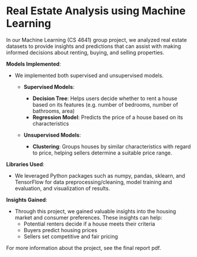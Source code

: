 # Real Estate Analysis using Machine Learning

In our Machine Learning (CS 4641) group project, we analyzed real estate datasets to provide insights and predictions that can assist with making informed decisions about renting, buying, and selling properties.

**Models Implemented**:

  - We implemented both supervised and unsupervised models.
    
    - **Supervised Models**:
      - **Decision Tree**: Helps users decide whether to rent a house based on its features (e.g. number of bedrooms, number of bathrooms, area)
      - **Regression Model**: Predicts the price of a house based on its characteristics

    - **Unsupervised Models**:
      - **Clustering**: Groups houses by similar characteristics with regard to price, helping sellers determine a suitable price range.

**Libraries Used**:

  - We leveraged Python packages such as numpy, pandas, sklearn, and TensorFlow for data preprocessing/cleaning, model training and evaluation, and visualization of results.

**Insights Gained**:

  - Through this project, we gained valuable insights into the housing market and consumer preferences. These insights can help:
    - Potential renters decide if a house meets their criteria
    - Buyers predict housing prices
    - Sellers set competitive and fair pricing

For more information about the project, see the final report pdf.
